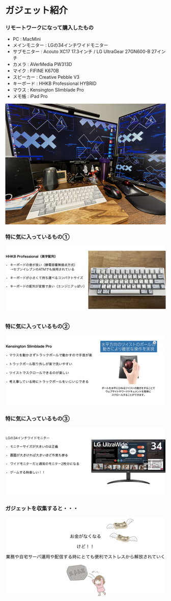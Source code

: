 # ガジェット紹介

### **リモートワークになって購入したもの**

- PC : MacMini
- メインモニター : LGの34インチワイドモニター
- サブモニター : Acouto XC17 17.3インチ / LG UltraGear 27GN600-B 27インチ
- カメラ : AVerMedia PW313D
- マイク : FIFINE K670B
- スピーカー : Creative Pebble V3
- キーボード : HHKB Professional HYBRID
- マウス : Kensington Slimblade Pro
- メモ帳 : iPad Pro

![](/ETC/ガジェット紹介/image/IMG_3058.jpg)

### 特に気に入っているもの①

![](/ETC/ガジェット紹介/image/Untitled0.png)

### 特に気に入っているもの②

![](/ETC/ガジェット紹介/image/Untitled1.png)

### 特に気に入っているもの③

![](/ETC/ガジェット紹介/image/Untitled2.png)

### ガジェットを収集すると・・・

![](/ETC/ガジェット紹介/image/Untitled3.png)

